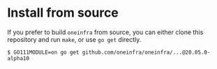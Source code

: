 # Install from source

If you prefer to build `oneinfra` from source, you can either clone
this repository and run `make`, or use `go get` directly.

```console
$ GO111MODULE=on go get github.com/oneinfra/oneinfra/...@20.05.0-alpha10
```
